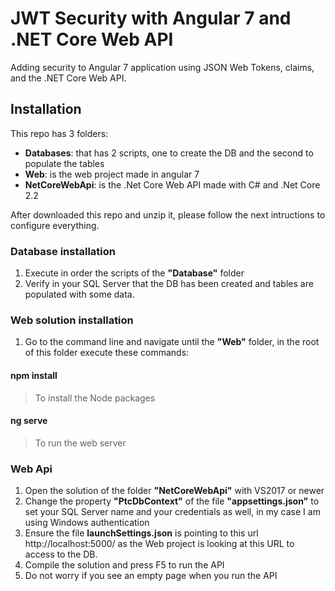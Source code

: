 # JWT Security with Angular 7 and .NET Core Web API

Adding security to Angular 7 application using JSON Web Tokens, claims, and the .NET Core Web API.

## Installation
This repo has 3 folders:
- __Databases__: that has 2 scripts, one to create the DB and the second to populate the tables
- __Web__: is the web project made in angular 7 
- __NetCoreWebApi__: is the .Net Core Web API made with C# and .Net Core 2.2

After downloaded this repo and unzip it, please follow the next intructions to configure everything.

### Database installation
1) Execute in order the scripts of the __"Database"__ folder
2) Verify in your SQL Server that the DB has been created and tables are populated with some data.

### Web solution installation
1) Go to the command line and navigate until the __"Web"__ folder, in the root of this folder execute these commands:

  #### npm install 
  > To install the Node packages
  
  #### ng serve
  > To run the web server

### Web Api
1) Open the solution of the folder __"NetCoreWebApi"__ with VS2017 or newer 
2) Change the property __"PtcDbContext"__ of the file __"appsettings.json"__ to set your SQL Server name and your credentials as well, in my case I am using Windows authentication
3) Ensure the file __launchSettings.json__ is pointing to this url http://localhost:5000/ as the Web project is looking at this URL to access to the DB.
4) Compile the solution and press F5 to run the API
5) Do not worry if you see an empty page when you run the API
